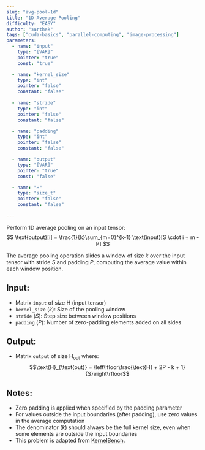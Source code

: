 ```yaml
---
slug: "avg-pool-1d"
title: "1D Average Pooling"
difficulty: "EASY" 
author: "sarthak"
tags: ["cuda-basics", "parallel-computing", "image-processing"]
parameters:
  - name: "input"
    type: "[VAR]"
    pointer: "true"
    const: "true"

  - name: "kernel_size"
    type: "int"
    pointer: "false"
    constant: "false"
    
  - name: "stride" 
    type: "int"
    pointer: "false"
    constant: "false"

  - name: "padding"
    type: "int"
    pointer: "false"
    constant: "false"

  - name: "output" 
    type: "[VAR]"
    pointer: "true"
    const: "false"

  - name: "H"
    type: "size_t"
    pointer: "false"
    constant: "false"
    
---
```


Perform 1D average pooling on an input tensor:
$$
\text{output}[i] = \frac{1}{k}\sum_{m=0}^{k-1} \text{input}[S \cdot i + m - P]
$$

The average pooling operation slides a window of size $k$ over the input tensor with stride $S$ and padding $P$, computing the average value within each window position.

## Input:
- Matrix `input` of size $\text{H}$ (input tensor)
- `kernel_size` ($k$): Size of the pooling window
- `stride` ($S$): Step size between window positions
- `padding` ($P$): Number of zero-padding elements added on all sides

## Output:
- Matrix `output` of size $\text{H}_{\text{out}}$ where:
  $$\text{H}_{\text{out}} = \left\lfloor\frac{\text{H} + 2P - k + 1}{S}\right\rfloor$$

## Notes:
- Zero padding is applied when specified by the padding parameter
- For values outside the input boundaries (after padding), use zero values in the average computation
- The denominator ($k$) should always be the full kernel size, even when some elements are outside the input boundaries
- This problem is adapted from [KernelBench](https://github.com/ScalingIntelligence/KernelBench/blob/main/KernelBench/level1/44_Average_Pooling_1D.py).